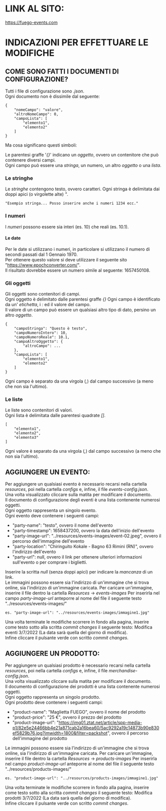 # LINK AL SITO:
https://fuego-events.com

# INDICAZIONI PER EFFETTUARE LE MODIFICHE

## COME SONO FATTI I DOCUMENTI DI CONFIGURAZIONE?
Tutti i file di configurazione sono _.json_.  
Ogni documento non è dissimile dal seguente:

```
{
    "nomeCampo": "valore",
    "altroNomeCampo": 0,
    "campoLista": [
        "elemento1",
        "elemento2"
    ]
}
```
Ma cosa significano questi simboli:

Le parentesi graffe '_{}_' indicano un _oggetto_, ovvero un contenitore che può contenere diversi campi.  
Ogni campo può essere una _stringa_, un numero, un altro _oggetto_ o una _lista_.

### Le stringhe
Le _stringhe_ contengono testo, ovvero caratteri. Ogni stringa è delimitata dai doppi apici (o virgolette alte) _"_.
```
"Esempio stringa... Posso inserire anche i numeri 1234 ecc."
```
### I numeri
I _numeri_ possono essere sia interi (es. 10) che reali (es. 10.1).

#### Le date
Per le date si utilizzano i numeri, in particolare si utilizzano il numero di secondi passati dal 1 Gennaio 1970.  
Per ottenere questo valore si deve utilizzare il seguente sito "https://www.epochconverter.com/".  
Il risultato dovrebbe essere un numero simile al seguente: 1657450108.

### Gli oggetti
Gli oggetti sono contenitori di campi.  
Ogni oggetto è delimitato dalle parentesi graffe _{}_
Ogni campo è identificato da un' _etichetta_, i _:_ ed il valore del campo.  
Il valore di un campo può essere un qualsiasi altro tipo di dato, persino un altro _oggetto_.
```
{
    "campoStringa": "Questo è testo",
    "campoNumeroIntero": 10,
    "campoNumeroReale": 10.1,
    "campoAltroOggetto": {
        "altroCampo": ...
    },
    "campoLista": [
        "elemento1",
        "elemento2"
    ]
}
```
Ogni campo è separato da una virgola (_,_) dal campo successivo (a meno che non sia l'ultimo).

### Le liste
Le liste sono contenitori di valori.  
Ogni lista è delimitata dalle parentesi quadrate _[]_.
```
[
    "elemento1",
    "elemento2",
    "elemento3"
]
```
Ogni valore è separato da una virgola (_,_) dal campo successivo (a meno che non sia l'ultimo).

## AGGIUNGERE UN EVENTO:
Per aggiungere un qualsiasi evento è necessario recarsi nella cartella _resources_, poi nella cartella _configs_ e, infine, il file _events-config.json_.  
Una volta visualizzato cliccare sulla matita per modificare il documento.  
Il documento di configurazione degli eventi è una lista contenente numerosi oggetti.  
Ogni oggetto rappresenta un singolo evento.  
Ogni evento deve contenere i seguenti campi:
- "party-name": "testo", ovvero il nome dell'evento
- "party-timestamp": 1658437200, ovvero la data dell'inizio dell'evento
- "party-image-url": "../resources/events-images/event-02.jpeg", ovvero il percorso dell'immagine dell'evento
- "party-location": "Chiringuito Kokale - Bagno 63 Rimini (RN)", ovvero l'indirizzo dell'evento
- "party-url": null, ovvero il link per ottenere ulteriori informazioni sull'evento o per comprare i biglietti.   

Inserire la scritta _null_ (senza doppi apici) per indicare la *mancanza* di un link.  
Le immagini possono essere sia l'indirizzo di un'immagine che si trova online, sia l'indirizzo di un'immagine caricata.
Per caricare un'immagine, inserire il file dentro la cartella _Resources_ -> _events-images_
Per inserirla nel campo _party-image-url_ anteporre al nome del file il seguente testo "../resources/events-images/"  
```
es. "party-image-url": "../resources/events-images/immagine1.jpg"
```

Una volta terminate le modifiche scorrere in fondo alla pagina, inserire come testo sotto alla scritta _commit changes_ il seguente testo: Modifica eventi 3/7/2022 (La data sarà quella del giorno di modifica).  
Infine cliccare il pulsante verde con scritto _commit changes_.

## AGGIUNGERE UN PRODOTTO:
Per aggiungere un qualsiasi prodotto è necessario recarsi nella cartella _resources_, poi nella cartella _configs_ e, infine, il file _merchandise-config.json_.  
Una volta visualizzato cliccare sulla matita per modificare il documento.  
Il documento di configurazione dei prodotti è una lista contenente numerosi oggetti.  
Ogni oggetto rappresenta un singolo prodotto.  
Ogni prodotto deve contenere i seguenti campi:
- "product-name": "Maglietta FUEGO", ovvero il nome del prodotto
- "product-price": "25 €", ovvero il prezzo del prodotto
- "product-image-url": "https://img01.ztat.net/article/spp-media-p1/82e5e24466bb4e21a871cab2a16bea60/5ac9292a19c14873b90e830ef5829b76.jpg?imwidth=1800&filter=packshot", ovvero il percorso dell'immagine del prodotto

Le immagini possono essere sia l'indirizzo di un'immagine che si trova online, sia l'indirizzo di un'immagine caricata.
Per caricare un'immagine, inserire il file dentro la cartella _Resources_ -> _products-images_
Per inserirla nel campo _product-image-url_ anteporre al nome del file il seguente testo "../resources/products-images/"  
```
es. "product-image-url": "../resources/products-images/immagine1.jpg"
```

Una volta terminate le modifiche scorrere in fondo alla pagina, inserire come testo sotto alla scritta _commit changes_ il seguente testo: Modifica prodotti 3/7/2022 (La data sarà quella del giorno di modifica).  
Infine cliccare il pulsante verde con scritto _commit changes_.
